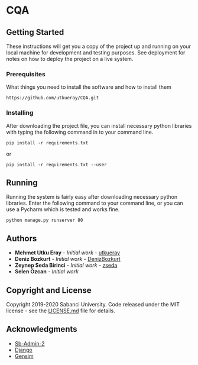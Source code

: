 # CQA

## Getting Started

These instructions will get you a copy of the project up and running on your local machine for development and testing purposes. See deployment for notes on how to deploy the project on a live system.

### Prerequisites

What things you need to install the software and how to install them

```
https://github.com/utkueray/CQA.git
```

### Installing

After downloading the project file, you can install necessary python libraries with typing the following command in to your command line.

```
pip install -r requirements.txt
```
or

```
pip install -r requirements.txt --user
```

## Running

Running the system is fairly easy after downloading necessary python libraries. Enter the following command to your command line, or you can use a Pycharm which is tested and works fine.

```
python manage.py runserver 80
```

## Authors

* **Mehmet Utku Eray** - *Initial work* - [utkueray](https://github.com/utkueray)
* **Deniz Bozkurt** - *Initial work* - [DenizBozkurt](https://github.com/DenizBozkurt)
* **Zeynep Seda Birinci** - *Initial work* - [zseda](https://github.com/zseda)
* **Selen Özcan** - *Initial work*

## Copyright and License

Copyright 2019-2020 Sabanci University. Code released under the MIT license - see the [LICENSE.md](LICENSE.md) file for details.

## Acknowledgments

* [Sb-Admin-2](https://github.com/BlackrockDigital/startbootstrap-sb-admin-2) 
* [Django](https://github.com/django/django) 
* [Gensim](https://github.com/RaRe-Technologies/gensim)

